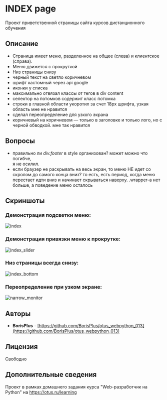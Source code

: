 # INDEX page

Проект приветственной страницы сайта курсов дистанционного обучения

## Описание

* Страница имеет меню, разделенное на общее (слева) и клиентское (справа).
* Меню движется с прокруткой
* Низ страницы снизу
* черный текст на светло коричневом
* шрифт кастомный через api google
* иконки у списка
* максимально отвязал классы от тегов в div content
* селектор на потомков содержит класс потомка
* строки в главной области укоротил за счет 18px шрифта, узкая область мне не нравится
* сделал переопределение для узкого экрана
* коричневый на коричневом — только в заголовке и только лого, но с черной обводкой. мне так нравится
 
## Вопросы

* правильно ли _div.footer_ в style организован? может можно что погибче, <footer> я не осилил.
* если браузер не раскрывать на весь экран, то меню НЕ идет со скролом до самого конца вниз? то есть, есть период, когда меню перестает идти вниз и начинает скрываться наверху. .wrapper-а нет больше, а поведение меню осталось

## Cкриншоты

### Демонстрация подсветки меню:

![index](https://raw.githubusercontent.com/BorisPlus/otus_webpython_013/master/README.files/images/screenshots/index.png "Title")


### Демонстрация привязки меню к прокрутке:

![index_slider](https://raw.githubusercontent.com/BorisPlus/otus_webpython_013/master/README.files/images/screenshots/index_scrolled_with_menu.png "Title")


### Низ страницы всегда снизу:

![index_bottom](https://raw.githubusercontent.com/BorisPlus/otus_webpython_013/master/README.files/images/screenshots/empty.png "Title")

### Переопределение при узком экране:

![narrow_monitor](https://raw.githubusercontent.com/BorisPlus/otus_webpython_013/master/README.files/images/screenshots/narrow_monitor.png "Title")


## Авторы

* **BorisPlus** - [https://github.com/BorisPlus/otus_webpython_013](https://github.com/BorisPlus/otus_webpython_013)

## Лицензия

Свободно

## Дополнительные сведения

Проект в рамках домашнего задания курса "Web-разработчик на Python" на https://otus.ru/learning
